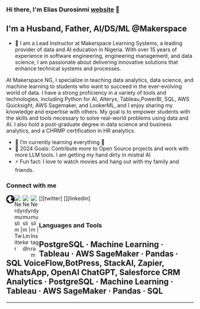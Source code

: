 ### Hi there, I'm Elias Durosinmi [website] 👋

## I'm a Husband, Father, AI/DS/ML @Makerspace 

- 🔭 I am a Lead Instructor at Makerspace Learning Systems, a leading provider of data and AI education in Nigeria. With over 15 years of experience in software engineering, engineering management, and data science, I am passionate about delivering innovative solutions that enhance technical systems and processes.

At Makerspace NG, I specialize in teaching data analytics, data science, and machine learning to students who want to succeed in the ever-evolving world of data. I have a strong proficiency in a variety of tools and technologies, including Python for AI, Alteryx, Tableau,PowerBI, SQL, AWS Quicksight, AWS Sagemaker, and LookerML, and I enjoy sharing my knowledge and expertise with others. My goal is to empower students with the skills and tools necessary to solve real-world problems using data and AI. I also hold a post-graduate degree in data science and business analytics, and a CHRMP certification in HR analytics.
- 🌱 I’m currently learning everything 🤣
- 🥅 2024 Goals: Contribute more to Open Source projects and work with more LLM tools. I am getting my hand dirty in mistral AI
- ⚡ Fun fact: I love to watch movies and hang out with my family and friends.

### Connect with me

[<img align="left" alt="Nerdymuslim" width="22px" src="https://raw.githubusercontent.com/iconic/open-iconic/master/svg/globe.svg" />][website]
[<img align="left" alt="Nerdymuslim | Twitter" width="22px" src="https://cdn.jsdelivr.net/npm/simple-icons@v3/icons/twitter.svg" />][twitter]
[<img align="left" alt="Nerdymuslim | LinkedIn" width="22px" src="https://cdn.jsdelivr.net/npm/simple-icons@v3/icons/linkedin.svg" />][linkedin]
[<img align="left" alt="Nerdymuslim | Instagram" width="22px" src="https://cdn.jsdelivr.net/npm/simple-icons@v3/icons/instagram.svg" />][instagram]

<br />

### Languages and Tools
PostgreSQL · Machine Learning · Tableau · AWS SageMaker · Pandas · SQL
VoiceFlow,BotPress, StackAI, Zapier, WhatsApp, OpenAI ChatGPT, Salesforce CRM Analytics · PostgreSQL · Machine Learning · Tableau · AWS SageMaker · Pandas · SQL 
---

---

[website]: https://eliasdurosinmi.com
[instagram]: https://instagram.com/nerdymuslim_tech
[webdevplaylist]: https://www.eliasdurosinmi.com
[jsplaylist]: https://www.eliasdurosinmi.com
[cssplaylist]: https://www.eliasdurosinmi.com
[reactplaylist]: https://www.eliasdurosinmi.com
